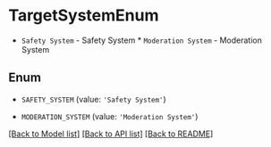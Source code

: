 # TargetSystemEnum

* `Safety System` - Safety System * `Moderation System` - Moderation System

## Enum

* `SAFETY_SYSTEM` (value: `'Safety System'`)

* `MODERATION_SYSTEM` (value: `'Moderation System'`)

[[Back to Model list]](../README.md#documentation-for-models) [[Back to API list]](../README.md#documentation-for-api-endpoints) [[Back to README]](../README.md)



